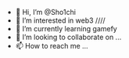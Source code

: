 - 👋 Hi, I’m @Sho1chi
- 👀 I’m interested in web3 ////
- 🌱 I’m currently learning gamefy 
- 💞️ I’m looking to collaborate on ...
- 📫 How to reach me ...

<!---
Sho1chi/Sho1chi is a ✨ special ✨ repository because its `README.md` (this file) appears on your GitHub profile.
You can click the Preview link to take a look at your changes.
--->

